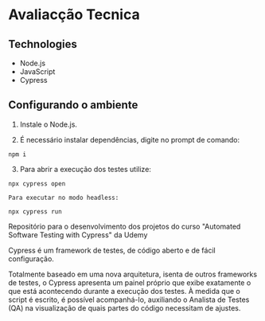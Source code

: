 # Avaliacção Tecnica

## Technologies

- Node.js
- JavaScript
- Cypress

## Configurando o ambiente

1. Instale o Node.js.

2. É necessário instalar dependências, digite no prompt de comando:
```
npm i
```
3. Para abrir a execução dos testes utilize:
```
npx cypress open

Para executar no modo headless:

npx cypress run
```


Repositório para o desenvolvimento dos projetos do curso "Automated Software Testing with Cypress" da Udemy

Cypress é um framework de testes, de código aberto e de fácil configuração.

Totalmente baseado em uma nova arquitetura, isenta de outros frameworks de testes, o Cypress apresenta um painel próprio que exibe exatamente o que está acontecendo durante a execução dos testes. À medida que o script é escrito, é possível acompanhá-lo, auxiliando o Analista de Testes (QA) na visualização de quais partes do código necessitam de ajustes.

